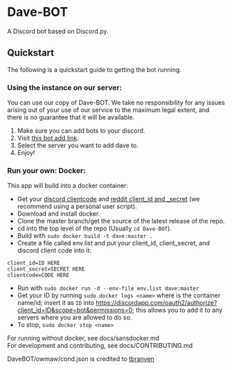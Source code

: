 # Dave-BOT
A Discord bot based on Discord.py.   
## Quickstart  
The following is a quickstart guide to getting the bot running.  
### Using the instance on our server:  
You can use our copy of Dave-BOT. We take no responsibility for any issues arising out of your use of our service to the maximum legal extent, and there is no guarantee that it will be available.  
1. Make sure you can add bots to your discord.
2. Visit [this bot add link](https://discordapp.com/oauth2/authorize?client_id=321704542406443009&scope=bot&permissions=0).  
3. Select the server you want to add dave to.  
4. Enjoy!  

### Run your own: Docker:  
This app will build into a docker container:
- Get your [discord clientcode](https://discordapp.com/developers/applications/me) and [reddit client_id and _secret](https://reddit.com/prefs/apps/) (we recommend using a personal user script).  
- Download and install docker.  
- Clone the master branch/get the source of the latest release of the repo.  
- cd into the top level of the repo (Usually ```cd Dave-BOT```).  
- Build with ```sudo docker build -t dave:master .```  
- Create a file called env.list and put your client_id, client_secret, and discord client code into it:  
```
client_id=ID HERE
client_secret=SECRET HERE
clientcode=CODE HERE
```
- Run with ```sudo docker run -d --env-file env.list dave:master```  
- Get your ID by running ```sudo docker logs <name>``` where <name> is the container name/id; insert it as ```ID``` into https://discordapp.com/oauth2/authorize?client_id=ID&scope=bot&permissions=0; this allows you to add it to any servers where you are allowed to do so.  
- To stop, ```sudo docker stop <name>```  

For running without docker, see docs/sansdocker.md  
For development and contributing, see docs/CONTRIBUTING.md  

DaveBOT/owmaw/cond.json is credited to [tbranyen](https://gist.github.com/tbranyen/62d974681dea8ee0caa1#file-icons-json)
